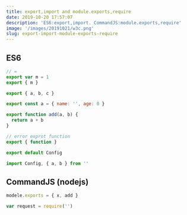 ```yaml
---
title: export,import and module.exports,require
date: 2019-10-20 17:57:07
description: 'ES6:export,import. CommandJS:module.exports,require'
image: '/images/20191021/w3c.png'
slug: export-import-module-exports-require
---
```


## ES6

```js
// =
export var m = 1
export { m }

export { a, b, c }

export const a = { name: '', age: 0 }

export function add(a, b) {
  return a + b
}

// error exprot function
export { function }

export default Config
```

```js
import Config, { a, b } from ''
```

## CommandJS (nodejs)

```js
modele.exports = { x, add }
```

```js
var request = require('')
```
